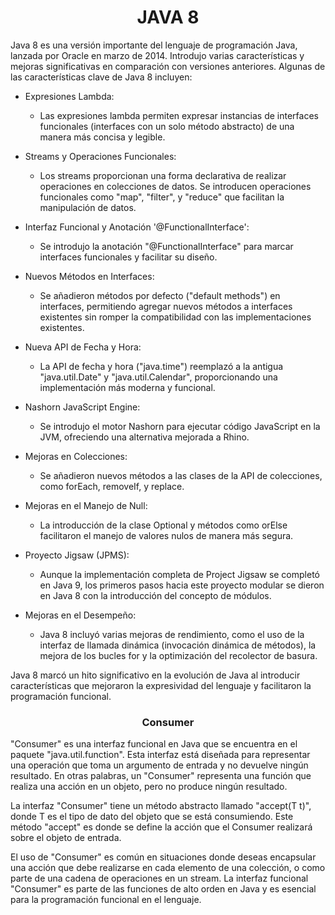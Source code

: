 <h1 align="center">JAVA 8</h1>
<p>Java 8 es una versión importante del lenguaje de programación Java, lanzada por Oracle en marzo de 2014. Introdujo varias características y mejoras significativas en comparación con versiones anteriores. Algunas de las características clave de Java 8 incluyen:</p>

-  Expresiones Lambda:
    -  Las expresiones lambda permiten expresar instancias de interfaces funcionales (interfaces con un solo método abstracto) de una manera más concisa y legible.

-  Streams y Operaciones Funcionales:
    -  Los streams proporcionan una forma declarativa de realizar operaciones en colecciones de datos. Se introducen operaciones funcionales como "map", "filter", y "reduce" que facilitan la manipulación de datos.

-  Interfaz Funcional y Anotación '@FunctionalInterface':
    -  Se introdujo la anotación "@FunctionalInterface" para marcar interfaces funcionales y facilitar su diseño.

-  Nuevos Métodos en Interfaces:
    -  Se añadieron métodos por defecto ("default methods") en interfaces, permitiendo agregar nuevos métodos a interfaces existentes sin romper la compatibilidad con las implementaciones existentes.

-  Nueva API de Fecha y Hora:
    -  La API de fecha y hora ("java.time") reemplazó a la antigua "java.util.Date" y "java.util.Calendar", proporcionando una implementación más moderna y funcional.

-  Nashorn JavaScript Engine:
    -  Se introdujo el motor Nashorn para ejecutar código JavaScript en la JVM, ofreciendo una alternativa mejorada a Rhino.

-  Mejoras en Colecciones:
    -  Se añadieron nuevos métodos a las clases de la API de colecciones, como forEach, removeIf, y replace.

-  Mejoras en el Manejo de Null:
    -  La introducción de la clase Optional y métodos como orElse facilitaron el manejo de valores nulos de manera más segura.

-  Proyecto Jigsaw (JPMS):
    -  Aunque la implementación completa de Project Jigsaw se completó en Java 9, los primeros pasos hacia este proyecto modular se dieron en Java 8 con la introducción del concepto de módulos.

-  Mejoras en el Desempeño:
    -  Java 8 incluyó varias mejoras de rendimiento, como el uso de la interfaz de llamada dinámica (invocación dinámica de métodos), la mejora de los bucles for y la optimización del recolector de basura.
 
<p>Java 8 marcó un hito significativo en la evolución de Java al introducir características que mejoraron la expresividad del lenguaje y facilitaron la programación funcional.</p>    

<h3 align="center">Consumer </h3>
<p>"Consumer" es una interfaz funcional en Java que se encuentra en el paquete "java.util.function". Esta interfaz está diseñada para representar una operación que toma un argumento de entrada y no devuelve ningún resultado. En otras palabras, un "Consumer" representa una función que realiza una acción en un objeto, pero no produce ningún resultado.</p>
<p>La interfaz "Consumer" tiene un método abstracto llamado "accept(T t)", donde T es el tipo de dato del objeto que se está consumiendo. Este método "accept" es donde se define la acción que el Consumer realizará sobre el objeto de entrada.</p>
<p>El uso de "Consumer" es común en situaciones donde deseas encapsular una acción que debe realizarse en cada elemento de una colección, o como parte de una cadena de operaciones en un stream. La interfaz funcional "Consumer" es parte de las funciones de alto orden en Java y es esencial para la programación funcional en el lenguaje.</p>
